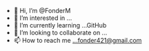 - 👋 Hi, I’m @FonderM
- 👀 I’m interested in ...
- 🌱 I’m currently learning ...GitHub
- 💞️ I’m looking to collaborate on ...
- 📫 How to reach me ...fonder421@gmail.com

<!---
FonderM/FonderM is a ✨ special ✨ repository because its `README.md` (this file) appears on your GitHub profile.
You can click the Preview link to take a look at your changes.
--->

